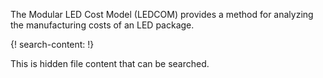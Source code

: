 
The Modular LED Cost Model (LEDCOM) provides a method for analyzing the manufacturing costs of an LED package.


{! search-content: !}

  This is hidden file content that can be searched.
